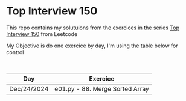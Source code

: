 # Top Interview 150

This repo contains my solutuions from the exercices in the series [Top Interview 150](https://leetcode.com/problems/merge-sorted-array/description/?envType=study-plan-v2&envId=top-interview-150) from Leetcode


My Objective is do one exercice by day, I'm using the table below for control

<br>

| **Day**     | **Exercice**                     |
|-------------|----------------------------------|
| Dec/24/2024 | e01.py  - 88. Merge Sorted Array |
